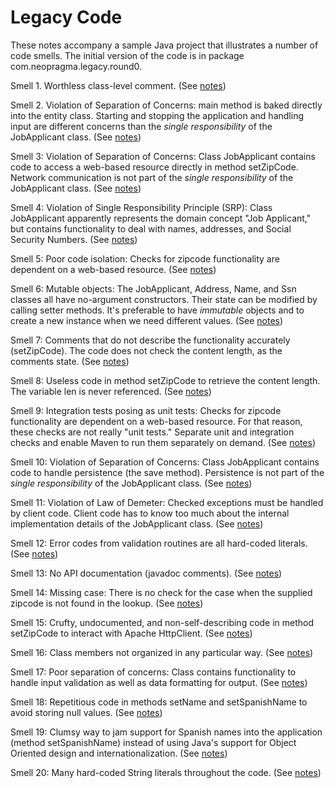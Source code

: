 # Legacy Code

These notes accompany a sample Java project that illustrates a number of code smells. The initial version of the code is in package com.neopragma.legacy.round0.

Smell 1. Worthless class-level comment. (See [notes](notes-comment.md))

Smell 2. Violation of Separation of Concerns: main method is baked directly into the entity class. Starting and stopping the application and handling input are different concerns than the _single responsibility_ of the JobApplicant class. (See [notes](notes-main.md))

Smell 3: Violation of Separation of Concerns: Class JobApplicant contains code to access a web-based resource directly in method setZipCode. Network communication is not part of the _single responsibility_ of the JobApplicant</span> class. (See [notes](notes-external.md))


Smell 4: Violation of Single Responsibility Principle (SRP): Class JobApplicant apparently represents the domain concept "Job Applicant," but contains functionality to deal with names, addresses, and Social Security Numbers. (See [notes](notes-srp-violation.md))

Smell 5: Poor code isolation: Checks for zipcode functionality are dependent on a web-based resource. (See [notes](notes-isolation-1.md))
 
Smell 6: Mutable objects: The JobApplicant, Address, Name, and Ssn classes all have no-argument constructors. Their state can be modified by calling setter methods. It's preferable to have _immutable_ objects and to create a new instance when we need different values. (See [notes](notes-immutable.md))

Smell 7: Comments that do not describe the functionality accurately (setZipCode). The code does not check the content length, as the comments state. (See [notes](notes-bad-comments.md)) 

Smell 8: Useless code in method setZipCode to retrieve the content length. The variable len is never referenced. (See [notes](notes-dead-code.md))

Smell 9: Integration tests posing as unit tests: Checks for zipcode functionality are dependent on a web-based resource. For that reason, these checks are not really "unit tests." Separate unit and integration checks and enable Maven to run them separately on demand. (See [notes](notes-isolation-2.md))

Smell 10: Violation of Separation of Concerns: Class JobApplicant contains code to handle persistence (the save method). Persistence is not part of the _single responsibility_ of the JobApplicant class. (See [notes](notes-persistence.md))

Smell 11: Violation of Law of Demeter: Checked exceptions must be handled by client code. Client code has to know too much about the internal implementation details of the JobApplicant class. (See [notes](notes-checked-exceptions.md))

Smell 12: Error codes from validation routines are all hard-coded literals. (See [notes](notes-literals-1.md))

Smell 13: No API documentation (javadoc</span> comments). (See [notes](notes-javadoc.md))

Smell 14: Missing case: There is no check for the case when the supplied zipcode is not found in the lookup. (See [notes](notes-missing-case.md))

Smell 15: Crufty, undocumented, and non-self-describing code in method <span class="code">setZipCode</span> to interact with Apache HttpClient. (See [notes](notes-ugly-code-1.md))

Smell 16: Class members not organized in any particular way. (See [notes](notes-organization.md))

Smell 17: Poor separation of concerns: Class contains functionality to handle input validation as well as data formatting for output. (See [notes](notes-validation.md))

Smell 18: Repetitious code in methods setName and setSpanishName to avoid storing null values. (See [notes](notes-dry-1.md))

Smell 19: Clumsy way to jam support for Spanish names into the application (method setSpanishName) instead of using Java's support for Object Oriented design and internationalization. (See [notes](notes-internationalization.md))

Smell 20: Many hard-coded String literals throughout the code. (See [notes](notes-literals-2.md))
